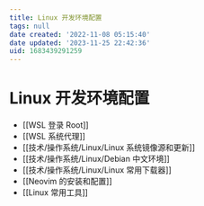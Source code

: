 ```yaml
---
title: Linux 开发环境配置
tags: null
date created: '2022-11-08 05:15:40'
date updated: '2023-11-25 22:42:36'
uid: 1683439291259
---
```


# Linux 开发环境配置

- [[WSL 登录 Root]]
- [[WSL 系统代理]]
- [[技术/操作系统/Linux/Linux 系统镜像源和更新]]
- [[技术/操作系统/Linux/Debian 中文环境]]
- [[技术/操作系统/Linux/Linux 常用下载器]]
- [[Neovim 的安装和配置]]
- [[Linux 常用工具]]
